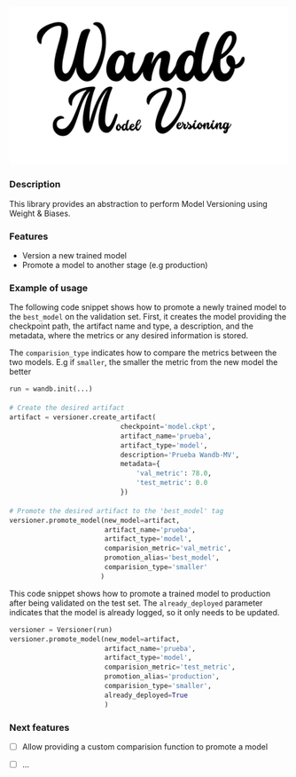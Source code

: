
<p align="center">
  <img src="docs/wandb_mv_logo.png" alt="wandb_mv_logo" width=550 />
</p>

### Description
This library provides an abstraction to perform Model Versioning using Weight & Biases.

### Features
- Version a new trained model
- Promote a model to another stage (e.g production)

### Example of usage

The following code snippet shows how to promote a newly trained model to the `best_model` on the validation set. First, it creates the model providing the checkpoint path, the artifact name and type, a description, and the metadata, where the metrics or any desired information is stored.

The `comparision_type` indicates how to compare the metrics between the two models. E.g if `smaller`, the smaller the metric from the new model the better

```python
run = wandb.init(...)

# Create the desired artifact
artifact = versioner.create_artifact(
                            checkpoint='model.ckpt',
                            artifact_name='prueba',
                            artifact_type='model',
                            description='Prueba Wandb-MV',
                            metadata={
                                'val_metric': 78.0,
                                'test_metric': 0.0
                            })

# Promote the desired artifact to the 'best_model' tag
versioner.promote_model(new_model=artifact,
                        artifact_name='prueba',
                        artifact_type='model',
                        comparision_metric='val_metric',
                        promotion_alias='best_model',
                        comparision_type='smaller'
                       )
```

This code snippet shows how to promote a trained model to production after being validated on the test set. The `already_deployed` parameter indicates that the model is already logged, so it only needs to be updated.

```python
versioner = Versioner(run)
versioner.promote_model(new_model=artifact,
                        artifact_name='prueba',
                        artifact_type='model',
                        comparision_metric='test_metric',
                        promotion_alias='production',
                        comparision_type='smaller',
                        already_deployed=True
                        )
```

### Next features
- [ ] Allow providing a custom comparision function to promote a model
- [ ] ...



